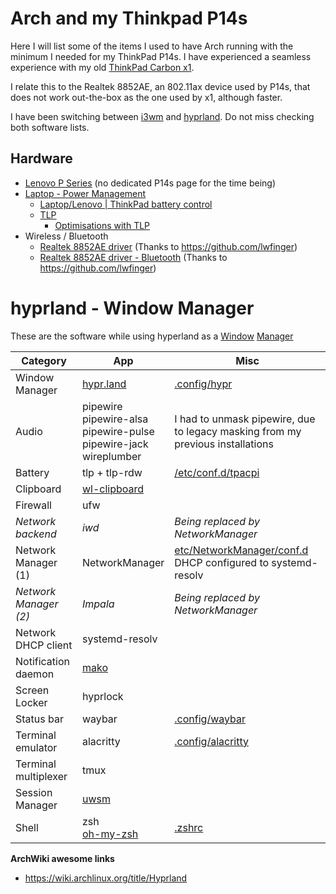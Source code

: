 # Arch and my Thinkpad P14s

Here I will list some of the items I used to have Arch running with the minimum I needed for my ThinkPad P14s. I have experienced a seamless experience with my old [ThinkPad Carbon x1](https://wiki.archlinux.org/title/Lenovo_ThinkPad_X1_Carbon_(Gen_2)).

I relate this to the Realtek 8852AE, an 802.11ax device used by P14s, that does not work out-the-box as the one used by x1, although faster.

I have been switching between [i3wm](https://i3wm.org/) and [hyprland](https://hypr.land/). Do not miss checking both software lists.

## Hardware
- [Lenovo P Series](https://wiki.archlinux.org/title/Laptop/Lenovo#P_series) (no dedicated P14s page for the time being)
- [Laptop - Power Management](https://wiki.archlinux.org/title/Laptop#Power_management)
    - [Laptop/Lenovo | ThinkPad battery control](https://wiki.archlinux.org/title/Laptop/Lenovo#ThinkPad_battery_control)
    - [TLP](https://wiki.archlinux.org/title/TLP)
        - [Optimisations with TLP](https://linrunner.de/tlp/)
- Wireless / Bluetooth
    - [Realtek 8852AE driver](https://github.com/lwfinger/rtw89) (Thanks to https://github.com/lwfinger)
    - [Realtek 8852AE driver - Bluetooth](https://github.com/lwfinger/rtw89-bt) (Thanks to https://github.com/lwfinger)

# hyprland - Window Manager
These are the software while using hyperland as a [Window](https://wiki.archlinux.org/title/Hyprland) [Manager](https://wiki.archlinux.org/title/Window_manager)

| Category              | App                                                                         | Misc                                                                                                                                              |
| --------------------- | --------------------------------------------------------------------------- | ------------------------------------------------------------------------------------------------------------------------------------------------- |
| Window Manager        | [hypr.land](https://hypr.land/)                                             | [.config/hypr](https://github.com/rafaelbernard/dotfiles/tree/master/.config/hypr)                                                                |
| Audio                 | pipewire<br>pipewire-alsa<br>pipewire-pulse<br>pipewire-jack<br>wireplumber | I had to unmask pipewire, due to legacy masking from my previous installations                                                                    |
| Battery               | tlp + tlp-rdw                                                                         | [/etc/conf.d/tpacpi](https://github.com/rafaelbernard/dotfiles/blob/master/etc/conf.d/tpacpi)                                                     |
| Clipboard             | [wl-clipboard](https://man.archlinux.org/man/wl-clipboard.1)                |                                                                                                                                                   |
| Firewall              | ufw                                                                         |                                                                                                                                                   |
| *Network backend*     | *iwd*                                                                       | *Being replaced by NetworkManager*                                                                                                                |
| Network Manager (1)   | NetworkManager                                                              | [etc/NetworkManager/conf.d](https://github.com/rafaelbernard/dotfiles/tree/master/etc/NetworkManager/conf.d)<br>DHCP configured to systemd-resolv |
| *Network Manager (2)* | *Impala*                                                                    | *Being replaced by NetworkManager<br>*                                                                                                            |
| Network DHCP client   | systemd-resolv                                                              |                                                                                                                                                   |
| Notification daemon   | [mako](https://github.com/emersion/mako)                                    |                                                                                                                                                   |
| Screen Locker         | hyprlock                                                                    |                                                                                                                                                   |
| Status bar            | waybar                                                                      | [.config/waybar](https://github.com/rafaelbernard/dotfiles/tree/master/.config/waybar)                                                            |
| Terminal emulator     | alacritty                                                                   | [.config/alacritty](https://github.com/rafaelbernard/dotfiles/tree/master/.config/alacritty)                                                      |
| Terminal multiplexer  | tmux                                                                        |                                                                                                                                                   |
| Session Manager       | [uwsm](https://wiki.archlinux.org/title/Universal_Wayland_Session_Manager)  |                                                                                                                                                   |
| Shell                 | zsh<br>[oh-my-zsh](https://ohmyz.sh/)                                       | [.zshrc](https://github.com/rafaelbernard/dotfiles/blob/master/.zshrc)                                                                            |

**ArchWiki awesome links**
- https://wiki.archlinux.org/title/Hyprland

